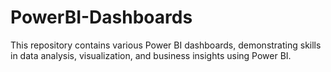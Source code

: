 # PowerBI-Dashboards
This repository contains various Power BI dashboards, demonstrating skills in data analysis, visualization, and business insights using Power BI.
